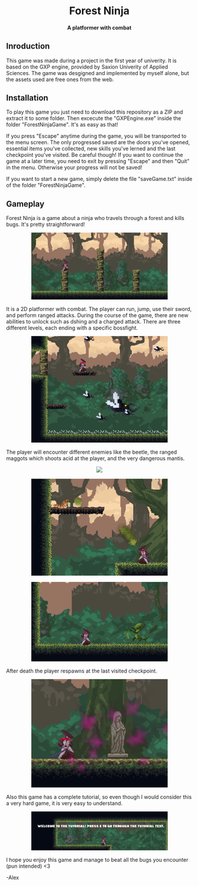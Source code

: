 <h1 align="center">
  Forest Ninja
  <br>
</h1>

<h4 align="center">A platformer with combat</h4>

## Inroduction

This game was made during a project in the first year of univerity. It is based on the GXP engine, provided by Saxion Univerity of Applied Sciences.
The game was desgigned and implemented by myself alone, but the assets used are free ones from the web.

## Installation

To play this game you just need to download this repository as a ZIP and extract it to some folder. Then excecute the "GXPEngine.exe" inside the folder "ForestNinjaGame".
It's as easy as that!

If you press "Escape" anytime during the game, you will be transported to the menu screen. The only progressed saved are the doors you've opened,
essential items you've collected, new skills you've lerned and the last checkpoint you've visited.
Be careful though! If you want to continue the game at a later time, you need to exit by pressing "Escape" and then "Quit" in the menu. Otherwise your progress will not be saved!

If you want to start a new game, simply delete the file "saveGame.txt" inside of the folder "ForestNinjaGame".

## Gameplay

Forest Ninja is a game about a ninja who travels through a forest and kills bugs. It's pretty straightforward!

<p align="center">
  <img src="./preview/start.png" width="369">
</p>

It is a 2D platformer with combat. The player can run, jump, use their sword, and perform ranged attacks. During the course of the game, there are new abilities to unlock such as dshing
and a charged attack. There are three different levels, each ending with a specific bossfight.

<p align="center">
  <img src="./preview/boss.png" width="369">
</p>

The player will encounter different enemies like the beetle, the ranged maggots which shoots acid at the player, and the very dangerous mantis.

<p align="center">
  <img src="./preview/beetle.png" width="369">
</p>
<p align="center">
  <img src="./preview/maggot.png" width="369">
</p>
<p align="center">
  <img src="./preview/mantis.png" width="369">
</p>

After death the player respawns at the last visited checkpoint.

<p align="center">
  <img src="./preview/checkpoint.png" width="369">
</p>

Also this game has a complete tutorial, so even though I would consider this a very hard game, it is very easy to understand.

<p align="center">
  <img src="./preview/tutorial.png" width="369">
</p>

I hope you enjoy this game and manage to beat all the bugs you encounter (pun intended) <3

-Alex
